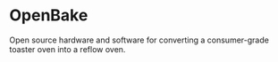 # OpenBake
Open source hardware and software for converting a consumer-grade toaster oven into a reflow oven.

